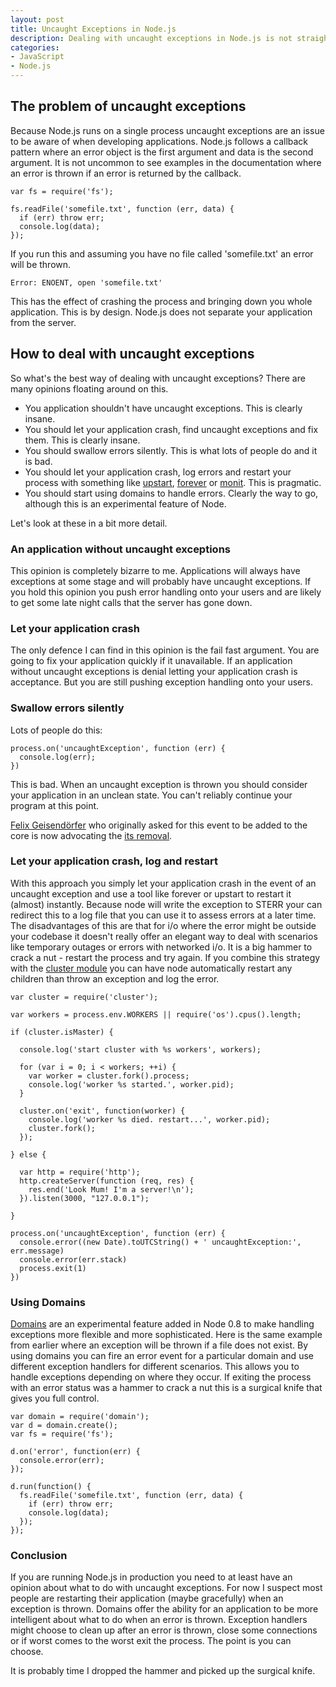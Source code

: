 ```yaml
--- 
layout: post
title: Uncaught Exceptions in Node.js
description: Dealing with uncaught exceptions in Node.js is not straightforward
categories: 
- JavaScript
- Node.js
---
```


## The problem of uncaught exceptions

Because Node.js runs on a single process uncaught exceptions are an issue to be aware of when developing applications. Node.js follows a callback pattern where an error object is the first argument and data is the second argument. It is not uncommon to see examples in the documentation where an error is thrown if an error is returned by the callback.

```
var fs = require('fs');

fs.readFile('somefile.txt', function (err, data) {
  if (err) throw err;
  console.log(data);
});
```

If you run this and assuming you have no file called 'somefile.txt' an error will be thrown.

```
Error: ENOENT, open 'somefile.txt'
```

This has the effect of crashing the process and bringing down you whole application. This is by design. Node.js does not separate your application from the server. 

## How to deal with uncaught exceptions

So what's the best way of dealing with uncaught exceptions? There are many opinions floating around on this.

* You application shouldn't have uncaught exceptions. This is clearly insane.
* You should let your application crash, find uncaught exceptions and fix them. This is clearly insane.
* You should swallow errors silently. This is what lots of people do and it is bad.
* You should let your application crash, log errors and restart your process with something like [upstart][1], [forever][3] or [monit][2]. This is pragmatic.
* You should start using domains to handle errors. Clearly the way to go, although this is an experimental feature of Node.

Let's look at these in a bit more detail.

### An application without uncaught exceptions

This opinion is completely bizarre to me. Applications will always have exceptions at some stage and will probably have uncaught exceptions. If you hold this opinion you push error handling onto your users and are likely to get some late night calls that the server has gone down.

### Let your application crash

The only defence I can find in this opinion is the fail fast argument. You are going to fix your application quickly if it unavailable. If an application without uncaught exceptions is denial letting your application crash is acceptance. But you are still pushing exception handling onto your users.

### Swallow errors silently

Lots of people do this:

```
process.on('uncaughtException', function (err) {
  console.log(err);
})
```

This is bad. When an uncaught exception is thrown you should consider your application in an unclean state. You can't reliably continue your program at this point. 

[Felix Geisend&ouml;rfer][6] who originally asked for this event to be added to the core is now advocating the [its removal][7]. 

### Let your application crash, log and restart

With this approach you simply let your application crash in the event of an uncaught exception and use a tool like forever or upstart to restart it (almost) instantly. Because node will write the exception to STERR your can redirect this to a log file that you can use it to assess errors at a later time. The disadvantages of this are that for i/o where the error might be outside your codebase it doesn't really offer an elegant way to deal with scenarios like temporary outages or errors with networked i/o. It is a big hammer to crack a nut - restart the process and try again. If you combine this strategy with the [cluster module][4] you can have node automatically restart any children than throw an exception and log the error.

```
var cluster = require('cluster');

var workers = process.env.WORKERS || require('os').cpus().length;

if (cluster.isMaster) {

  console.log('start cluster with %s workers', workers);

  for (var i = 0; i < workers; ++i) {
    var worker = cluster.fork().process;
    console.log('worker %s started.', worker.pid);
  }

  cluster.on('exit', function(worker) {
    console.log('worker %s died. restart...', worker.pid);
    cluster.fork();
  });

} else {

  var http = require('http');
  http.createServer(function (req, res) {
    res.end('Look Mum! I'm a server!\n');
  }).listen(3000, "127.0.0.1");

}

process.on('uncaughtException', function (err) {
  console.error((new Date).toUTCString() + ' uncaughtException:', err.message)
  console.error(err.stack)
  process.exit(1)
})
```

### Using Domains

[Domains][5] are an experimental feature added in Node 0.8 to make handling exceptions more flexible and more sophisticated. Here is the same example from earlier where an exception will be thrown if a file does not exist. By using domains you can fire an error event for a particular domain and use different exception handlers for different scenarios. This allows you to handle exceptions depending on where they occur. If exiting the process with an error status was a hammer to crack a nut this is a surgical knife that gives you full control. 

```
var domain = require('domain');
var d = domain.create();
var fs = require('fs');

d.on('error', function(err) {
  console.error(err);
});

d.run(function() {
  fs.readFile('somefile.txt', function (err, data) {
    if (err) throw err;
    console.log(data);
  });
});
```

### Conclusion

If you are running Node.js in production you need to at least have an opinion about what to do with uncaught exceptions. For now I suspect most people are restarting their application (maybe gracefully) when an exception is thrown. Domains offer the ability for an application to be more intelligent about what to do when an error is thrown. Exception handlers might choose to clean up after an error is thrown, close some connections or if worst comes to the worst exit the process. The point is you can choose. 

It is probably time I dropped the hammer and picked up the surgical knife. 

[1]: http://upstart.ubuntu.com/
[2]: http://mmonit.com/monit/
[3]: https://github.com/nodejitsu/forever
[4]: http://nodejs.org/api/cluster.html
[5]: http://nodejs.org/api/domain.html
[6]: http://felixge.de/
[7]: https://github.com/joyent/node/issues/2582


